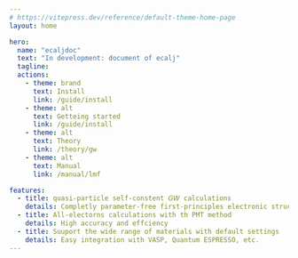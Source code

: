 ```yaml
---
# https://vitepress.dev/reference/default-theme-home-page
layout: home

hero:
  name: "ecaljdoc"
  text: "In development: document of ecalj"
  tagline:
  actions:
    - theme: brand
      text: Install
      link: /guide/install
    - theme: alt
      text: Getteing started
      link: /guide/install
    - theme: alt
      text: Theory
      link: /theory/gw
    - theme: alt
      text: Manual
      link: /manual/lmf

features:
  - title: quasi-particle self-constent 𝘎𝘞 calculations
    details: Completly parameter-free first-principles electronic structure calculations
  - title: All-electorns calculations with th PMT method
    details: High accuracy and effciency
  - title: Suuport the wide range of materials with default settings
    details: Easy integration with VASP, Quantum ESPRESSO, etc.
---
```

